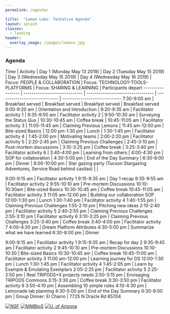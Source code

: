 ```yaml
---
permalink: /agenda/

title:  "Lemon Labs: Tentative Agenda"
layout: splash
classes:
  - landing
header:
  overlay_image: /images/lemons.jpg
---
```


### Agenda

Time              | Activity
                  | Day 1 (Monday May 13 2019)    | Day 2 (Tuesday May 15 2019)       | Day 3 (Wednesday May 15 2019) | Day 4 (Wednesday May 16 2019)
		  | Focus: PEOPLE & COLLABORATION | Focus: TECHNOLOGY-TOOLS-PLATFORMS | Focus: SHARING & LEARNING     | Participants depart
----------------- | ----------------------------- | --------------------------------- | ----------------------------- | -----------------------------
7:30-9:00 am      | Breakfast served              | Breakfast served                  | Breakfast served              | Breakfast served
9:00-9:20 am      | Orientation and Introduction  |
9:20-9:35 am      | Facilitator activity 1        |
9:35-9:50 am      | Facilitator activity 2        |
9:50-10:30 am     | Surveying the Status Quo      |
10:30-10:45 am    | Coffee break                  |
10:45-11:05 am    | Facilitator activity 3        |
11:05-11:45 am    | Claiming Previous Lemons      |
11:45 am-12:00 pm | Bite-sized Basics             |
12:00 pm-1:30 pm  | Lunch                         |
1:30-1:45 pm      | Facilitator activity 4        |
1:45-2:00 pm      | Motivating teams              |
2:00-2:20 pm      | Facilitator activity 5        |
2:20-2:45 pm      | Claiming Previous Challenges  |
2:45-3:10 pm      | Post-mortem discussions       |
3:10-3:25 pm      | Coffee break                  |
3:25-3:40 pm      | Facilitator activity 6        |
3:40-4:00 pm      | Learning from others          |
4:00-4:30 pm      | SOP for collaboration         |
4:30-5:00 pm      | End of the Day Summary        |
6:30-8:00 pm      | Dinner                        |
8:00-10:00 pm     | Star gazing party (Tucson Stargazing Adventures, Service Road behind casitas) | |


9:00-9:15 am | Facilitator activity 1
9:15-9:35 am | Day 1 recap
9:35-9:55 am | Facilitator activity 2
9:55-10:10 am | Pre-mortem Discussions
10:10-10:30am | Bite-sized Basics
10:30-10:45 am | Coffee break
10:45-11:05 am | Facilitator activity 3
11:05 am-12:00 pm | Building our collaboration SOP
12:00-1:30 pm | Lunch
1:30-1:40 pm | Facilitator activity 4
1:40-1:55 pm | Claiming Previous Challenges
1:55-2:10 pm | Pitching new ideas
2:10-2:40 pm | Facilitator activity 5
2:40-2:55 pm | Claiming Previous Challenges
2:55-3:10 pm | Facilitator activity 6
3:10-3:25 pm | Claiming Previous Challenges
3:25-3:40 pm | Coffee break
3:40-4:00 pm | Facilitator activity 7
4:00-4:30 pm | Dream Platform Attributes
4:30-5:00 pm | Summarize what we have learned
6:30-8:00 pm | Dinner


9:00-9:15 am | Facilitator activity 1
9:15-9:35 am | Recap for day 2
9:35-9:45 am | Facilitator activity 2
9:45-10:10 am | Pre-mortem Discussions
10:10-10:30 | Bite-sized Basics
10:30-10:45 am | Coffee break
10:45-11:00 am | Facilitator activity 3
11:00 am-12:00 pm | Learning journey for DS
12:00-1:30 pm | Lunch
1:30-1:45 pm | Facilitator activity 4
1:45-2:05 pm | Learn by Example & Emulating Exemplars
2:05-2:25 pm | Facilitator activity 5
2:25-2:50 pm | Real TRIPODS+X projects needs
2:50-3:15 pm | Envisaging TRIPODS Commons
3:15-3:30 pm | Coffee break
3:30-3:50 pm | Facilitator activity 6
3:50-4:10 pm | Assembling 10 simple rules
4:10-4:30 pm | Lemonade lab planning
4:30-5:00 pm | End of the Day Summary
6:30-8:00 pm | Group Dinner: El Charro |  7725 N Oracle Rd 85704


[![NSF](/images/nsf.png)](https://www.nsf.gov/awardsearch/showAward?AWD_ID=1839307&HistoricalAwards=false)
[![NIMBioS](/images/nimbios.png)](http://www.nimbios.org/)
[![U. of Arizona](/images/ua.png)](https://www.arizona.edu/)
